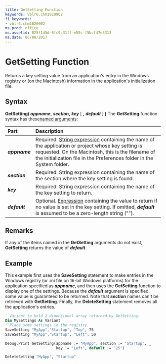 ```yaml
---
title: GetSetting Function
keywords: vblr6.chm1020902
f1_keywords:
- vblr6.chm1020902
ms.prod: office
ms.assetid: 025f1d5d-6fc9-31ff-e59c-f5bcf47e3313
ms.date: 06/08/2017
---
```



# GetSetting Function



Returns a key setting value from an application's entry in the Windows [registry](../../Glossary/vbe-glossary.md#registry) or (on the Macintosh) information in the application's initialization file.

## Syntax

**GetSetting( _appname_,** **_section_,** **_key_** [ **,** **_default_** ] **)**
The  **GetSetting** function syntax has these[named arguments](../../Glossary/vbe-glossary.md#named-argument):


|**Part**|**Description**|
|:-----|:-----|
|**_appname_**|Required. [String expression](../../Glossary/vbe-glossary.md#String-expression) containing the name of the application or project whose key setting is requested. On the Macintosh, this is the filename of the initialization file in the Preferences folder in the System folder.|
|**_section_**|Required. String expression containing the name of the section where the key setting is found.|
|**_key_**|Required. String expression containing the name of the key setting to return.|
|**_default_**|Optional. [Expression](../../Glossary/vbe-glossary.md#Expression) containing the value to return if no value is set in the key setting. If omitted, **_default_** is assumed to be a zero-length string ("").|

## Remarks

If any of the items named in the  **GetSetting** arguments do not exist, **GetSetting** returns the value of **_default_**.

## Example

This example first uses the  **SaveSetting** statement to make entries in the Windows registry (or .ini file on 16-bit Windows platforms) for the application specified as **_appname_**, and then uses the **GetSetting** function to display one of the settings. Because the **_default_** argument is specified, some value is guaranteed to be returned. Note that **_section_** names can't be retrieved with **GetSetting**. Finally, the **DeleteSetting** statement removes all the application's entries.


```vb
' Variant to hold 2-dimensional array returned by GetSetting.
Dim MySettings As Variant
' Place some settings in the registry.
SaveSetting "MyApp","Startup", "Top", 75
SaveSetting "MyApp","Startup", "Left", 50

Debug.Print GetSetting(appname := "MyApp", section := "Startup", _
                       key := "Left", default := "25")

DeleteSetting "MyApp", "Startup"


```


